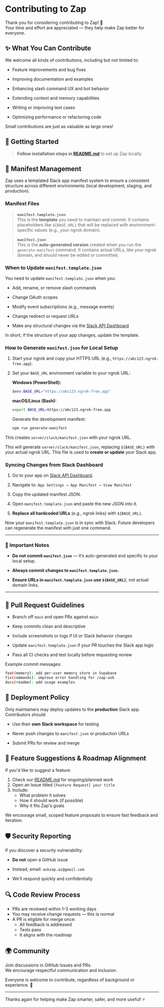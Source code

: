   
# Contributing to Zap

Thank you for considering contributing to Zap! 🚀  
Your time and effort are appreciated — they help make Zap better for everyone.


## ✨ What You Can Contribute

We welcome all kinds of contributions, including but not limited to:

- Feature improvements and bug fixes

- Improving documentation and examples
- Enhancing slash command UX and bot behavior
- Extending context and memory capabilities
- Writing or improving test cases
- Optimizing performance or refactoring code

Small contributions are just as valuable as large ones!


## 🌱 Getting Started


> **Follow installation steps in [README.md](./README.md)** to set up Zap locally.

## 📜 Manifest Management

Zap uses a templated Slack app manifest system to ensure a consistent structure across different environments (local development, staging, and production).

### Manifest Files

>   **`manifest.template.json`**:  
    This is the **template** you need to maintain and commit. It contains placeholders like `${BASE_URL}` that will be replaced with environment-specific values (e.g., your ngrok domain).
    
>   **`manifest.json`**:  
    This is the **auto-generated version** created when you run the `generate-manifest` command. It contains actual URLs, like your ngrok domain, and should never be edited or committed.
    

### When to Update `manifest.template.json`

You need to update `manifest.template.json` when you:

-   Add, rename, or remove slash commands

-   Change OAuth scopes
    
-   Modify event subscriptions (e.g., message events)
    
-   Change redirect or request URLs
    
-   Make any structural changes via the [Slack API Dashboard](https://api.slack.com/apps)
    

In short, if the structure of your app changes, update the template.


### How to Generate `manifest.json` for Local Setup

1.  Start your ngrok and copy your HTTPS URL (e.g., `https://abc123.ngrok-free.app`).
    
2. Set your `BASE_URL` environment variable to your ngrok URL:

	**Windows (PowerShell):**

	```powershell
	$env:BASE_URL="https://abc123.ngrok-free.app"
	```

	**macOS/Linux (Bash):**

	```bash
	export BASE_URL=https://abc123.ngrok-free.app
	```

	Generate the development manifest:

	```bash
	npm run generate-manifest
	```

This creates `server/slack/manifest.json` with your ngrok URL.

This will generate `server/slack/manifest.json`, replacing `${BASE_URL}` with your actual ngrok URL. This file is used to **create or update** your Slack app.


###  Syncing Changes from Slack Dashboard

1.  Go to your app on [Slack API Dashboard](https://api.slack.com/apps).
    
2.  Navigate to:   `App Settings → App Manifest → View Manifest`
    
3.  Copy the updated manifest JSON.
    
4.  Open `manifest.template.json` and paste the new JSON into it.
    
5.  **Replace all hardcoded URLs** (e.g., ngrok links) with `${BASE_URL}`.
    

Now your `manifest.template.json` is in sync with Slack. Future developers can regenerate the manifest with just one command.

----------

### 🛑 Important Notes

-   **Do not commit `manifest.json`** — it’s auto-generated and specific to your local setup.
    
-   **Always commit changes to `manifest.template.json`.**
    
-   **Ensure URLs in `manifest.template.json` use `${BASE_URL}`**, not actual domain links.
    
---


## 🔀 Pull Request Guidelines

- Branch off `main` and open PRs against `main`

- Keep commits clean and descriptive

- Include screenshots or logs if UI or Slack behavior changes

- Update `manifest.template.json` if your PR touches the Slack app logic

- Pass all CI checks and test locally before requesting review


Example commit messages:

```bash
feat(memory): add per-user memory store in Supabase
fix(commands): improve error handling for /zap-ask
docs(readme): add usage examples
```


## 🚢 Deployment Policy

Only maintainers may deploy updates to the **production** Slack app.  
Contributors should:

- Use their **own Slack workspace** for testing

- Never push changes to `manifest.json` or production URLs

- Submit PRs for review and merge



## 📌 Feature Suggestions & Roadmap Alignment

If you'd like to suggest a feature:

1. Check our [README.md](./README.md) for ongoing/planned work
2. Open an Issue titled `[Feature Request] your title`
3. Include:
    - What problem it solves
    - How it should work (if possible)
    - Why it fits Zap's goals

We encourage small, scoped feature proposals to ensure fast feedback and iteration.



## 🛡️ Security Reporting

If you discover a security vulnerability:

- **Do not** open a GitHub issue

- Instead, email: `askzap.ai@gmail.com`

- We'll respond quickly and confidentially


## 🔍 Code Review Process

- PRs are reviewed within 1–3 working days
- You may receive change requests — this is normal
- A PR is eligible for merge once:
    - All feedback is addressed
    - Tests pass
    - It aligns with the roadmap



## 🌍 Community

Join discussions in GitHub Issues and PRs.  
We encourage respectful communication and inclusion.

Everyone is welcome to contribute, regardless of background or experience. 💙

---

Thanks again for helping make Zap smarter, safer, and more useful! ⚡
